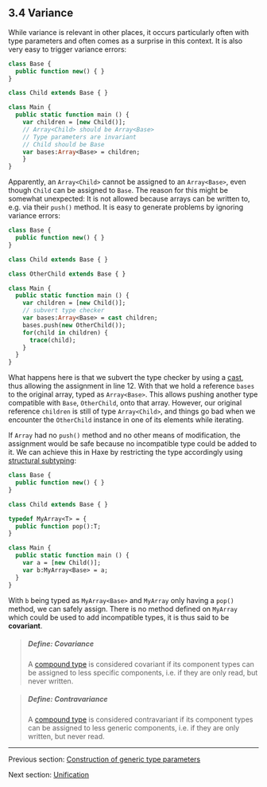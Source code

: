 ## 3.4 Variance

While variance is relevant in other places, it occurs particularly often with type parameters and often comes as a surprise in this context. It is also very easy to trigger variance errors:

```haxe
class Base {
  public function new() { }
}

class Child extends Base { }

class Main {
  public static function main () {
    var children = [new Child()];
    // Array<Child> should be Array<Base>
    // Type parameters are invariant
    // Child should be Base
    var bases:Array<Base> = children;
    }
}
```

Apparently, an `Array<Child>` cannot be assigned to an `Array<Base>`, even though `Child` can be assigned to `Base`. The reason for this might be somewhat unexpected: It is not allowed because arrays can be written to, e.g. via their `push()` method. It is easy to generate problems by ignoring variance errors:

```haxe
class Base {
  public function new() { }
}

class Child extends Base { }

class OtherChild extends Base { }

class Main {
  public static function main () {
    var children = [new Child()];
    // subvert type checker
    var bases:Array<Base> = cast children;
    bases.push(new OtherChild());
    for(child in children) {
      trace(child);
    }
  }
}
```

What happens here is that we subvert the type checker by using a [cast](expression-cast.md), thus allowing the assignment in line 12. With that we hold a reference `bases` to the original array, typed as `Array<Base>`. This allows pushing another type compatible with `Base`, `OtherChild`, onto that array. However, our original reference `children` is still of type `Array<Child>`, and things go bad when we encounter the `OtherChild` instance in one of its elements while iterating.

If `Array` had no `push()` method and no other means of modification, the assignment would be safe because no incompatible type could be added to it. We can achieve this in Haxe by restricting the type accordingly using [structural subtyping](type-system-structural-subtyping.md):

```haxe
class Base {
  public function new() { }
}

class Child extends Base { }

typedef MyArray<T> = {
  public function pop():T;
}

class Main {
  public static function main () {
    var a = [new Child()];
    var b:MyArray<Base> = a;
  }
}
```

With `b` being typed as `MyArray<Base>` and `MyArray` only having a `pop()` method, we can safely assign. There is no method defined on `MyArray` which could be used to add incompatible types, it is thus said to be **covariant**.

> ##### Define: Covariance
>
> A [compound type](dictionary.md#define-compound-type) is considered covariant if its component types can be assigned to less specific components, i.e. if they are only read, but never written.

> ##### Define: Contravariance
>
> A [compound type](dictionary.md#define-compound-type) is considered contravariant if its component types can be assigned to less generic components, i.e. if they are only written, but never read.

---

Previous section: [Construction of generic type parameters](type-system-generic-type-parameter-construction.md)

Next section: [Unification](type-system-unification.md)